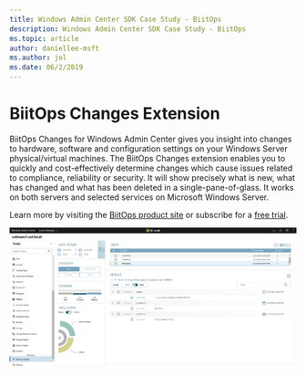 ```yaml
---
title: Windows Admin Center SDK Case Study - BiitOps
description: Windows Admin Center SDK Case Study - BiitOps
ms.topic: article
author: daniellee-msft
ms.author: jol
ms.date: 06/2/2019
---
```

# BiitOps Changes Extension

BiitOps Changes for Windows Admin Center gives you insight into changes to hardware, software and configuration settings on your Windows Server physical/virtual machines. The BiitOps Changes extension enables you to quickly and cost-effectively determine changes which cause issues related to compliance, reliability or security. It will show precisely what is new, what has changed and what has been deleted in a single-pane-of-glass. It works on both servers and selected services on Microsoft Windows Server.

Learn more by visiting the [BiitOps product site](https://biitops.com/solutions) or subscribe for a [free trial](https://biitops.com/solutions/biitops-changes).

![BiitOps Extension](../../media/extend-case-study-biitops/biitops-1.png)
